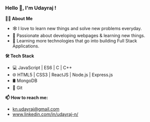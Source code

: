 ### Hello 👋, I'm Udayraj !

**👨‍💻 About Me**


- 🕸 I love to learn new things and solve new problems everyday. 
- 💮 Passionate about developing webpages & learning new things. 
- 🌱 Learning more technologies that go into building Full Stack Applications. 

**🛠 Tech Stack**
- 💻 JavaScript | ES6 | C | C++
- 🌐 HTML5 | CSS3 | ReactJS | Node.js | Express.js 
- 🛢   MongoDB 
- 🔧  Git


**📫 How to reach me:**
- kn.udayraj@gmail.com
- www.linkedin.com/in/udayraj-n/
